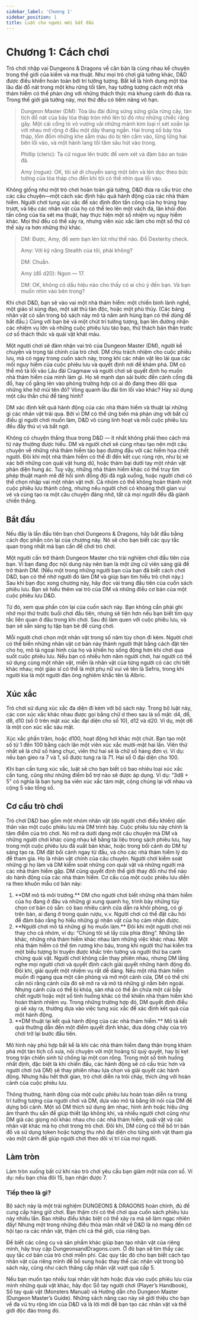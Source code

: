```yaml
---
sidebar_label: 'Chương 1'
sidebar_position: 1
title: Luật cho người mới bắt đầu
---
```


# Chương 1: Cách chơi

Trò chơi nhập vai Dungeons & Dragons về căn bản là cùng nhau kể chuyện trong thế giới của kiếm và ma thuật. Như mọi trò chơi giả tưởng khác, D&D được điều khiển hoàn toàn bởi trí tưởng tượng. Bất kể là hình dung một tòa lâu đài đổ nát trong một khu rừng tối tăm, hay tưởng tượng cách một nhà thám hiểm có thể phản ứng với những thách thức mà khung cảnh đó đưa ra. Trong thế giới giả tưởng này, mọi thứ đều có tiềm năng vô hạn.

> Dungeon Master (DM): Tòa lâu đài đứng sừng sững giữa rừng cây, tàn tích đổ nát của bảy tòa tháp tròn nhô lên từ đó như những chiếc răng gãy. Một cái cổng tò vò vương vãi những mảnh kim loại rỉ sét xoắn lại với nhau mở rộng ở đầu một dãy thang ngắn.
> Hai trong số bảy tòa tháp, lốm đốm những khe sẫm màu do bị tên cắm vào, lừng lững hai bên lối vào, và một hành lang tối tăm sâu hút vào trong.
>
> Phillip (cleric): Ta cử rogue lên trước để xem xét và đảm bảo an toàn đã.
>
> Amy (rogue): OK, tôi sẽ di chuyển sang một bên và lẻn dọc theo bức tường của tòa tháp cho đến khi tôi có thể nhìn qua lối vào.

Không giống như một trò chơi hoàn toàn giả tưởng, D&D đưa ra cấu trúc cho các câu chuyện—một cách xác định hậu quả hành động của các nhà thám hiểm. Người chơi tung xúc xắc để xác định đòn tấn công của họ trúng hay trượt, và liệu các nhân vật của họ có thể leo lên một vách đá, lăn khỏi đòn tấn công của tia sét ma thuật, hay thực hiện một số nhiệm vụ nguy hiểm khác. Mọi thứ đều có thể xảy ra, nhưng viên xúc xắc làm cho một số thứ có thể xảy ra hơn những thứ khác.

> DM: Được, Amy, để xem bạn lén lút như thế nào. Đổ Dexterity check.
>
> Amy: Với kỹ năng Stealth của tôi, phải không?
> 
> DM: Chuẩn.
>
> Amy (đổ d20): Ngon — 17.
>
> DM: OK, không có dấu hiệu nào cho thấy có ai chú ý đến bạn. Và bạn muốn nhìn vào bên trong?

Khi chơi D&D, bạn sẽ vào vai một nhà thám hiểm: một chiến binh lành nghề, một giáo sĩ sùng đạo, một sát thủ tàn độc, hoặc một phù thủy. (Các bảng nhân vật có sẵn trong bộ sách này mô tả năm anh hùng bạn có thể dùng để bắt đầu.) Cùng với bạn bè và một chút trí tưởng tượng, bạn lên đường nhận các nhiệm vụ lớn và những cuộc phiêu lưu táo bạo, thử thách bản thân trước cơ số thách thức và quái vật khát máu.

Một người chơi sẽ đảm nhận vai trò của Dungeon Master (DM), người kể chuyện và trọng tài chính của trò chơi. DM chịu trách nhiệm cho cuộc phiêu lưu, mà có ngay trong cuốn sách này, trong khi các nhân vật lèo lái qua các mối nguy hiểm của cuộc phiêu lưu và quyết định nơi để khám phá. DM có thể mô tả lối vào Lâu đài Cragmaw và người chơi sẽ quyết định họ muốn nhà thám hiểm của mình làm gì. Họ sẽ mạnh dạn sải bước đến cánh cổng đã đổ, hay cố gắng lẻn vào phòng trường hợp có ai đó đang theo dõi qua những khe hở mũi tên đó? Vòng quanh lâu đài tìm lối vào khác? Hay sử dụng một câu thần chú để tàng hình?

DM xác định kết quả hành động của các nhà thám hiểm và thuật lại những gì các nhân vật trải qua. Bởi vì DM có thể ứng biến mà phản ứng với bất cứ điều gì người chơi muốn làm, D&D vô cùng linh hoạt và mỗi cuộc phiêu lưu đều đầy thú vị và bất ngờ.

Không có chuyện thắng thua trong D&D — ít nhất không phải theo cách mà từ này thường được hiểu. DM và người chơi sẽ cùng nhau tạo nên một câu chuyện về những nhà thám hiểm táo bạo đương đầu với các hiểm họa chết người. Đôi khi một nhà thám hiểm có thể đi đến kết cục rùng rợn, như bị xé xác bởi những con quái vật hung dữ, hoặc thảm bại dưới tay một nhân vật phản diện hung ác. Tuy vậy, những nhà thám hiểm khác có thể truy tìm phép thuật mạnh mẽ để hồi sinh đồng đội đã ngã xuống, hoặc người chơi có thể chọn nhập vai một nhân vật mới. Cả nhóm có thể không hoàn thành một cuộc phiêu lưu thành công, nhưng nếu người chơi có khoảng thời gian vui vẻ và cùng tạo ra một câu chuyện đáng nhớ, tất cả mọi người đều đã giành chiến thắng.

## Bắt đầu

Nếu đây là lần đầu tiên bạn chơi Dungeons & Dragons, hãy bắt đầu bằng cách đọc phần còn lại của chương này. Nó sẽ cho bạn biết các quy tắc quan trọng nhất mà bạn cần để chơi trò chơi.

Một người cần trở thành Dungeon Master cho trải nghiệm chơi đầu tiên của bạn. Vì bạn đang đọc nội dung này nên bạn là một ứng cử viên sáng giá để trở thành DM. (Nếu một trong những người bạn của bạn đã biết cách chơi D&D, bạn có thể nhờ người đó làm DM và giúp bạn tìm hiểu trò chơi này.) Sau khi bạn đọc xong chương này, hãy đọc vài trang đầu tiên của cuốn sách phiêu lưu. Bạn sẽ hiểu thêm vai trò của DM và những điều cơ bản của một cuộc phiêu lưu D&D.

Từ đó, xem qua phần còn lại của cuốn sách này. Bạn không cần phải ghi nhớ mọi thứ trước buổi chơi đầu tiên, nhưng sẽ tiện hơn nếu bạn biết tìm quy tắc liên quan ở đâu trong khi chơi. Sau đó làm quen với cuộc phiêu lưu, và bạn sẽ sẵn sàng tụ tập bạn bè để cùng chơi.

Mỗi người chơi chọn một nhân vật trong số năm tùy chọn đi kèm. Người chơi có thể biến những nhân vật cơ bản này thành người thật bằng cách đặt tên cho họ, mô tả ngoại hình của họ và khiến họ sống động hơn khi chơi qua suốt cuộc phiêu lưu. Nếu bạn có nhiều hơn năm người chơi, hai người có thể sử dụng cùng một nhân vật, miễn là nhân vật của từng người có các chi tiết khác nhau; một giáo sĩ có thể là một phụ nữ vui vẻ tên là Sefris, trong khi người kia là một người đàn ông nghiêm khắc tên là Albric.

## Xúc xắc

Trò chơi sử dụng xúc xắc đa diện đi kèm với bộ sách này. Trong bộ luật này, các con xúc xắc khác nhau được gọi bằng chữ d theo sau là số mặt: d4, d6, d8, d10 (số 0 trên mặt xúc xắc đại diện cho số 10), d12 và d20. Ví dụ, một d6 là một con xúc xắc sáu mặt.

Xúc xắc phần trăm, hoặc d100, hoạt động hơi khác một chút. Bạn tạo một số từ 1 đến 100 bằng cách lăn một viên xúc xắc mười-mặt hai lần. Viên thứ nhất sẽ là chữ số hàng chục, viên thứ hai sẽ là chữ số hàng đơn vị. Ví dụ: nếu bạn gieo ra 7 và 1, số được tung ra là 71. Hai số 0 đại diện cho 100.

Khi bạn cần tung xúc xắc, luật sẽ cho bạn biết có bao nhiêu loại xúc xắc cần tung, cũng như những điểm bổ trợ nào sẽ được áp dụng. Ví dụ: “3d8 + 5” có nghĩa là bạn tung ba viên xúc xắc tám mặt, cộng chúng lại với nhau và cộng 5 vào tổng số.

## Cơ cấu trò chơi

Trò chơi D&D bao gồm một nhóm nhân vật (do người chơi điều khiển) dấn thân vào một cuộc phiêu lưu mà DM trình bày. Cuộc phiêu lưu này chính là tâm điểm của trò chơi. Nó mở ra dưới dạng một câu chuyện mà DM và những người chơi khác cùng nhau kể bằng tài liệu trong sách phiêu lưu, hay trong một cuộc phiêu lưu đã xuất bản khác, hoặc trong bối cảnh do DM tự sáng tạo ra. DM đặt bối cảnh ngay từ đầu, và cho các nhà thám hiểm lý do để tham gia. Họ là nhân vật chính của câu chuyện. Người chơi kiểm soát những gì họ làm và DM kiểm soát những con quái vật và những người mà các nhà thám hiểm gặp. DM cũng quyết định thế giới thay đổi như thế nào do hành động của các nhà thám hiểm. Cơ cấu của một cuộc phiêu lưu diễn ra theo khuôn mẫu cơ bản này:

<ol>
  <li> **DM mô tả môi trường.** DM cho người chơi biết những nhà thám hiểm của họ đang ở đâu và những gì xung quanh họ, trình bày những tùy chọn cơ bản có sẵn: có bao nhiêu cánh cửa dẫn ra khỏi phòng, có gì trên bàn, ai đang ở trong quán rượu, v.v. Người chơi có thể đặt câu hỏi để đảm bảo rằng họ hiểu những gì nhân vật của họ cảm nhận được.</li>

 <li> **Người chơi mô tả những gì họ muốn làm.** Đôi khi một người chơi nói thay cho cả nhóm, ví dụ: “Chúng tôi sẽ lấy cửa phía đông”. Những lần khác, những nhà thám hiểm khác nhau làm những việc khác nhau. Một nhà thám hiểm có thể tìm rương kho báu, trong khi người thứ hai kiểm tra một biểu tượng bí truyền được khắc trên tường và người thứ ba canh chừng quái vật. Người chơi không cần thay phiên nhau, nhưng DM lắng nghe mọi người chơi và quyết định cách giải quyết những hành động đó.
  Đôi khi, giải quyết một nhiệm vụ rất dễ dàng. Nếu một nhà thám hiểm muốn đi ngang qua một căn phòng và mở một cánh cửa, DM có thể chỉ cần nói rằng cánh cửa đó sẽ mở ra và mô tả những gì nằm bên ngoài. Nhưng cánh cửa có thể bị khóa, sàn nhà có thể ẩn chứa một cái bẫy chết người hoặc một số tình huống khác có thể khiến nhà thám hiểm khó hoàn thành nhiệm vụ. Trong những trường hợp đó, DM quyết định điều gì sẽ xảy ra, thường dựa vào việc tung xúc xắc để xác định kết quả của một hành động.
</li>
  <li> **DM thuật lại kết quả hành động của các nhà thám hiểm.** Mô tả kết quả thường dẫn đến một điểm quyết định khác, đưa dòng chảy của trò chơi trở lại bước đầu tiên.</li>
</ol>
Mô hình này phù hợp bất kể là khi các nhà thám hiểm đang thận trọng khám phá một tàn tích cổ xưa, nói chuyện với một hoàng tử quỷ quyệt, hay bị kẹt trong trận chiến sinh tử chống lại một con rồng.
Trong một số tình huống nhất định, đặc biệt là khi chiến đấu, các hành động sẽ có cấu trúc hơn và người chơi (và DM) sẽ thay phiên nhau lựa chọn và giải quyết các hành động. Nhưng hầu hết thời gian, trò chơi diễn ra trôi chảy, thích ứng với hoàn cảnh của cuộc phiêu lưu.

Thông thường, hành động của một cuộc phiêu lưu hoàn toàn diễn ra trong trí tưởng tượng của người chơi và DM, dựa vào mô tả bằng lời nói của DM để dựng bối cảnh. Một số DM thích sử dụng âm nhạc, hình ảnh hoặc hiệu ứng âm thanh thu sẵn để giúp thiết lập không khí, và nhiều người chơi cũng như DM giả các giọng nói khác nhau cho các nhà thám hiểm, quái vật và các nhân vật khác mà họ chơi trong trò chơi. Đôi khi, DM cũng có thể bố trí bản đồ và sử dụng token  hoặc tượng thu nhỏ đại diện cho từng sinh vật tham gia vào một cảnh để giúp người chơi theo dõi vị trí của mọi người.

## Làm tròn
Làm tròn xuống bất cứ khi nào trò chơi yêu cầu bạn giảm một nửa con số. Ví dụ: nếu bạn chia đôi 15, bạn nhận được 7.

### Tiếp theo là gì?
Bộ sách này là một trải nghiệm DUNGEONS & DRAGONS hoàn chỉnh, đủ để cung cấp hàng giờ chơi. Bạn thậm chí có thể chơi qua cuốn sách phiêu lưu này nhiều lần. Bao nhiêu điều khác biệt có thể xảy ra mà sẽ làm ngạc nhiên đấy! Nhưng một trong những điều thỏa mãn nhất về D&D là nó mang đến cơ hội tạo ra các nhân vật, thậm chí cả thế giới, của riêng bạn.

Để biết các công cụ và sản phẩm khác giúp bạn tạo nhân vật của riêng mình, hãy truy cập DungeonsandDragons.com. Ở đó bạn sẽ tìm thấy các quy tắc cơ bản của trò chơi miễn phí. Các quy tắc đó cho bạn biết cách tạo nhân vật của riêng mình để bổ sung hoặc thay thế các nhân vật trong bộ sách này, cũng như cách thăng cấp nhân vật vượt quá cấp 5.

Nếu bạn muốn tạo nhiều loại nhân vật hơn hoặc đưa vào cuộc phiêu lưu của mình những quái vật khác, hãy đọc Sổ tay người chơi (Player’s Handbook), Sổ tay quái vật (Monsters Manual) và Hướng dẫn cho Dungeon Master (Dungeon Master’s Guide). Những sách nâng cao này sẽ giới thiệu cho bạn về đa vũ trụ rộng lớn của D&D và là lời mời để bạn tạo các nhân vật và thế giới độc đáo trong đó.
